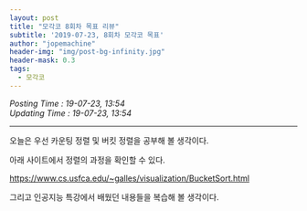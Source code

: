 ```yaml
---
layout: post
title: "모각코 8회차 목표 리뷰"
subtitle: '2019-07-23, 8회차 모각코 목표'
author: "jopemachine"
header-img: "img/post-bg-infinity.jpg"
header-mask: 0.3
tags:
  - 모각코
---
```


<i>Posting Time : 19-07-23, 13:54</i><br>
<i>Updating Time : 19-07-23, 13:54</i><br>

---

오늘은 우선 카운팅 정렬 및 버킷 정렬을 공부해 볼 생각이다. 

아래 사이트에서 정렬의 과정을 확인할 수 있다.

https://www.cs.usfca.edu/~galles/visualization/BucketSort.html

그리고 인공지능 특강에서 배웠던 내용들을 복습해 볼 생각이다.


